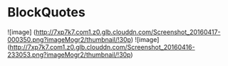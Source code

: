 # BlockQuotes

![image] (http://7xp7k7.com1.z0.glb.clouddn.com/Screenshot_20160417-000350.png?imageMogr2/thumbnail/!30p)
![image] (http://7xp7k7.com1.z0.glb.clouddn.com/Screenshot_20160416-233053.png?imageMogr2/thumbnail/!30p)
